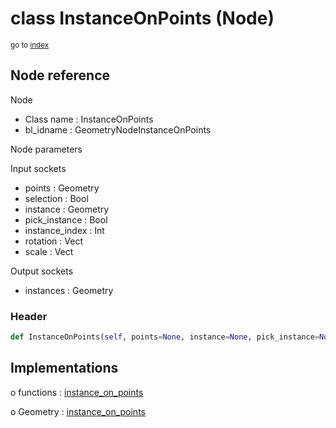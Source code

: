# class InstanceOnPoints (Node)

<sub>go to [index](/docs/index.md)</sub>

## Node reference

Node
 - Class name : InstanceOnPoints
 - bl_idname : GeometryNodeInstanceOnPoints

Node parameters

Input sockets
 - points : Geometry
 - selection : Bool
 - instance : Geometry
 - pick_instance : Bool
 - instance_index : Int
 - rotation : Vect
 - scale : Vect

Output sockets
 - instances : Geometry

### Header

``` python
def InstanceOnPoints(self, points=None, instance=None, pick_instance=None, instance_index=None, rotation=None, scale=None, selection=None, node_label=None, node_color=None):
```

## Implementations

o functions : [instance_on_points](/docs/GeoNodes_classes/GLOBAL.md#instance_on_points)

o Geometry : [instance_on_points](/docs/GeoNodes_classes/Geometry.md#instance_on_points)


